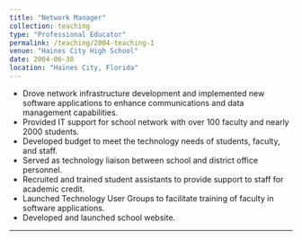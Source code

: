 ```yaml
---
title: "Network Manager"
collection: teaching
type: "Professional Educator"
permalink: /teaching/2004-teaching-1
venue: "Haines City High School"
date: 2004-06-30
location: "Haines City, Florida"
---
```


* Drove network infrastructure development and implemented new software applications to enhance communications and data management capabilities.
* Provided IT support for school network with over 100 faculty and nearly 2000 students.
* Developed budget to meet the technology needs of students, faculty, and staff.
* Served as technology liaison between school and district office personnel.
* Recruited and trained student assistants to provide support to staff for academic credit.
* Launched Technology User Groups to facilitate training of faculty in software applications.
* Developed and launched school website.

---
